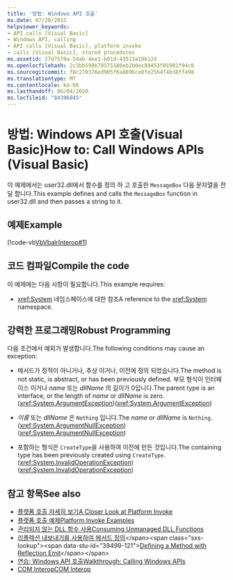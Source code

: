 ```yaml
---
title: '방법: Windows API 호출'
ms.date: 07/20/2015
helpviewer_keywords:
- API calls [Visual Basic]
- Windows API, calling
- API calls [Visual Basic], platform invoke
- calls [Visual Basic], stored procedures
ms.assetid: 27d75f0a-54ab-4ee1-b91d-43513a19b12d
ms.openlocfilehash: 2c3bb599b79575180eb2b0ec89453f01901f94c0
ms.sourcegitcommit: f8c270376ed905f6a8896ce0fe25b4f4b38ff498
ms.translationtype: MT
ms.contentlocale: ko-KR
ms.lasthandoff: 06/04/2020
ms.locfileid: "84396845"
---
```

# <a name="how-to-call-windows-apis-visual-basic"></a><span data-ttu-id="39499-102">방법: Windows API 호출(Visual Basic)</span><span class="sxs-lookup"><span data-stu-id="39499-102">How to: Call Windows APIs (Visual Basic)</span></span>
<span data-ttu-id="39499-103">이 예제에서는 user32.dll에서 함수를 정의 하 고 호출한 `MessageBox` 다음 문자열을 전달 합니다.</span><span class="sxs-lookup"><span data-stu-id="39499-103">This example defines and calls the `MessageBox` function in user32.dll and then passes a string to it.</span></span>  
  
## <a name="example"></a><span data-ttu-id="39499-104">예제</span><span class="sxs-lookup"><span data-stu-id="39499-104">Example</span></span>  
 [!code-vb[VbVbalrInterop#1](~/samples/snippets/visualbasic/VS_Snippets_VBCSharp/VbVbalrInterop/VB/Class1.vb#1)]  
  
## <a name="compile-the-code"></a><span data-ttu-id="39499-105">코드 컴파일</span><span class="sxs-lookup"><span data-stu-id="39499-105">Compile the code</span></span>  
 <span data-ttu-id="39499-106">이 예제에는 다음 사항이 필요합니다.</span><span class="sxs-lookup"><span data-stu-id="39499-106">This example requires:</span></span>  
  
- <span data-ttu-id="39499-107"><xref:System> 네임스페이스에 대한 참조</span><span class="sxs-lookup"><span data-stu-id="39499-107">A reference to the <xref:System> namespace.</span></span>  
  
## <a name="robust-programming"></a><span data-ttu-id="39499-108">강력한 프로그래밍</span><span class="sxs-lookup"><span data-stu-id="39499-108">Robust Programming</span></span>  
 <span data-ttu-id="39499-109">다음 조건에서 예외가 발생합니다.</span><span class="sxs-lookup"><span data-stu-id="39499-109">The following conditions may cause an exception:</span></span>  
  
- <span data-ttu-id="39499-110">메서드가 정적이 아니거나, 추상 이거나, 이전에 정의 되었습니다.</span><span class="sxs-lookup"><span data-stu-id="39499-110">The method is not static, is abstract, or has been previously defined.</span></span> <span data-ttu-id="39499-111">부모 형식이 인터페이스 이거나 *name* 또는 *dllName* 의 길이가 0입니다.</span><span class="sxs-lookup"><span data-stu-id="39499-111">The parent type is an interface, or the length of *name* or *dllName* is zero.</span></span> <span data-ttu-id="39499-112">(<xref:System.ArgumentException>)</span><span class="sxs-lookup"><span data-stu-id="39499-112">(<xref:System.ArgumentException>)</span></span>  
  
- <span data-ttu-id="39499-113">*이름* 또는 *dllName* 은 `Nothing` 입니다.</span><span class="sxs-lookup"><span data-stu-id="39499-113">The *name* or *dllName* is `Nothing`.</span></span> <span data-ttu-id="39499-114">(<xref:System.ArgumentNullException>)</span><span class="sxs-lookup"><span data-stu-id="39499-114">(<xref:System.ArgumentNullException>)</span></span>  
  
- <span data-ttu-id="39499-115">포함하는 형식은 `CreateType`을 사용하여 이전에 만든 것입니다.</span><span class="sxs-lookup"><span data-stu-id="39499-115">The containing type has been previously created using `CreateType`.</span></span> <span data-ttu-id="39499-116">(<xref:System.InvalidOperationException>)</span><span class="sxs-lookup"><span data-stu-id="39499-116">(<xref:System.InvalidOperationException>)</span></span>  
  
## <a name="see-also"></a><span data-ttu-id="39499-117">참고 항목</span><span class="sxs-lookup"><span data-stu-id="39499-117">See also</span></span>

- [<span data-ttu-id="39499-118">플랫폼 호출 자세히 보기</span><span class="sxs-lookup"><span data-stu-id="39499-118">A Closer Look at Platform Invoke</span></span>](../../../framework/interop/consuming-unmanaged-dll-functions.md#a-closer-look-at-platform-invoke)
- [<span data-ttu-id="39499-119">플랫폼 호출 예제</span><span class="sxs-lookup"><span data-stu-id="39499-119">Platform Invoke Examples</span></span>](../../../framework/interop/platform-invoke-examples.md)
- [<span data-ttu-id="39499-120">관리되지 않는 DLL 함수 사용</span><span class="sxs-lookup"><span data-stu-id="39499-120">Consuming Unmanaged DLL Functions</span></span>](../../../framework/interop/consuming-unmanaged-dll-functions.md)
- <span data-ttu-id="39499-121">[리플렉션 내보내기를 사용하여 메서드 정의](https://docs.microsoft.com/previous-versions/dotnet/netframework-4.0/w63y4d4f(v=vs.100))</span><span class="sxs-lookup"><span data-stu-id="39499-121">[Defining a Method with Reflection Emit](https://docs.microsoft.com/previous-versions/dotnet/netframework-4.0/w63y4d4f(v=vs.100))</span></span>
- [<span data-ttu-id="39499-122">연습: Windows API 호출</span><span class="sxs-lookup"><span data-stu-id="39499-122">Walkthrough: Calling Windows APIs</span></span>](walkthrough-calling-windows-apis.md)
- [<span data-ttu-id="39499-123">COM Interop</span><span class="sxs-lookup"><span data-stu-id="39499-123">COM Interop</span></span>](index.md)
